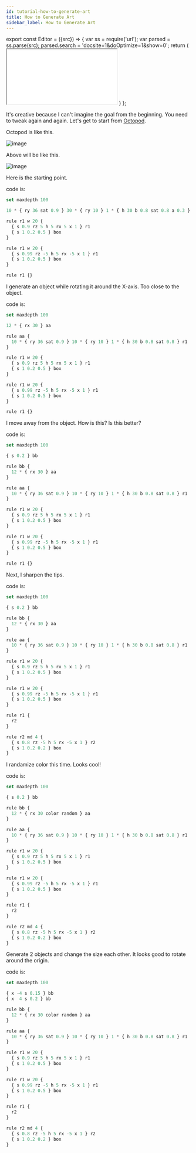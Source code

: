 ```yaml
---
id: tutorial-how-to-generate-art
title: How to Generate Art
sidebar_label: How to Generate Art
---
```


export const Editor = ({src}) => {
  var ss = require('url');
  var parsed = ss.parse(src);
  parsed.search = 'docsite=1&doOptimize=1&show=0';
  return (
    <iframe class="demo" src={ss.format(parsed)}></iframe>
  )
};


It's creative because I can't imagine the goal from the beginning. You need to tweak again and again. Let's get to start from [Octopod](https://www.flickr.com/photos/syntopia/1278122565).

Octopod is like this.

![image](/eisenscript-docs/build/img/tutorial-how-to-generate-art-before.png)

Above will be like this.

![image](/eisenscript-docs/build/img/tutorial-how-to-generate-art-after.png)

Here is the starting point.

<Editor src="https://after12am.github.io/eisenscript-editor/#B/lYzBCsIwDIbveYr/LEzSjcp8nA0LO0yUtGK19N39qeJOHjwk5E++fDEknKd8Cte0wKmKOMUOBfbAcECcEnR/RMW25sTY0oJBMZMYP+TIkzkRu62BA+7oFUVANjaRPeH55mGZLdPTHt6AI9KzPJfzJUv9LWqm7qvq/nEVkfoC"/>

code is:

```jsx
set maxdepth 100

10 * { ry 36 sat 0.9 } 30 * { ry 10 } 1 * { h 30 b 0.8 sat 0.8 a 0.3 } r1

rule r1 w 20 {
  { s 0.9 rz 5 h 5 rx 5 x 1 } r1
  { s 1 0.2 0.5 } box
}

rule r1 w 20 {
  { s 0.99 rz -5 h 5 rx -5 x 1 } r1
  { s 1 0.2 0.5 } box
}

rule r1 {}
```

I generate an object while rotating it around the X-axis. Too close to the object.

<Editor src="https://after12am.github.io/eisenscript-editor/#B/lY7LCgIxDEX3+Yq7FkaaDpXxczpYmIWitBWrpf9umhl0J7gI5HHuISlkXHw5hVtewMYQscUOFbFgNGjwnijez0EaVIIw6/mJ8YDkM8z+KNh3zT3FOi1dMQsxbeQkp8jUNmVkPGCNeiuSquILToKuP+BQxKSRFWBBrJST5Xwtv0RqGj6q4R9XbW8="/>

code is:

```jsx {3-7}
set maxdepth 100

12 * { rx 30 } aa

rule aa {
  10 * { ry 36 sat 0.9 } 10 * { ry 10 } 1 * { h 30 b 0.8 sat 0.8 } r1
}

rule r1 w 20 {
  { s 0.9 rz 5 h 5 rx 5 x 1 } r1
  { s 1 0.2 0.5 } box
}

rule r1 w 20 {
  { s 0.99 rz -5 h 5 rx -5 x 1 } r1
  { s 1 0.2 0.5 } box
}

rule r1 {}
```

I move away from the object. How is this? Is this better?

<Editor src="https://after12am.github.io/eisenscript-editor/#B/lY7LCsIwEEX38xV3LbTMpETaz0kx0IWipBWjof/eSVLqTnA3j3MPd/YLbi5e/GOZIMxECTO4NVgxjkThefU6IBEgBickhIiO9e0crTvgXAW4Am90Z8xuUc+g4PcsOSdlm7JkVKLfyV5fQQ5lELxguHhrpQHhA6tBmytYRDWVSAWktObW5ub3+EtUTM2hav5xpXUD"/>

code is:

```jsx {3-7}
set maxdepth 100

{ s 0.2 } bb

rule bb {
  12 * { rx 30 } aa
}

rule aa {
  10 * { ry 36 sat 0.9 } 10 * { ry 10 } 1 * { h 30 b 0.8 sat 0.8 } r1
}

rule r1 w 20 {
  { s 0.9 rz 5 h 5 rx 5 x 1 } r1
  { s 1 0.2 0.5 } box
}

rule r1 w 20 {
  { s 0.99 rz -5 h 5 rx -5 x 1 } r1
  { s 1 0.2 0.5 } box
}

rule r1 {}
```

Next, I sharpen the tips.

<Editor src="https://after12am.github.io/eisenscript-editor/#B/lc5BCoMwEAXQfU7x1wVlJjZFjxNRcFFpiZamFe/uJLFaCi10l8z8efyhHdFb37TXsQMTKTVhAOUaM+paKXc7t/LApADWOGCC8yhI1taqeQ1YmwKUAg8UJwx2FKeS4D7mcMfx1wWklkS5JktZOd5Ix7hDU3RTpQruCSOHJlQw8CLFkxTg2JpyE5pf/C8oStlGZf9YgXF6n2j0DY5vevkN1x+4fuEL"/>

code is:

```jsx {23-30}
set maxdepth 100

{ s 0.2 } bb

rule bb {
  12 * { rx 30 } aa
}

rule aa {
  10 * { ry 36 sat 0.9 } 10 * { ry 10 } 1 * { h 30 b 0.8 sat 0.8 } r1
}

rule r1 w 20 {
  { s 0.9 rz 5 h 5 rx 5 x 1 } r1
  { s 1 0.2 0.5 } box
}

rule r1 w 20 {
  { s 0.99 rz -5 h 5 rx -5 x 1 } r1
  { s 1 0.2 0.5 } box
}

rule r1 {
  r2
}

rule r2 md 4 {
  { s 0.8 rz -5 h 5 rx -5 x 1 } r2
  { s 1 0.2 0.2 } box
}
```


I randamize color this time. Looks cool!

<Editor src="https://after12am.github.io/eisenscript-editor/#B/lc/BDoIwDAbg+57iP5tAtuEMPM4QEg7gTME4Jby73aZgTDTx1nZ/v3RjO2GwvmnPUwclpRAzRshcY0FdC0GXvuUCswCUxg4zyKOQOLreEcieGjdw1lqxPNPWprRM6RuKA0Y7MVpxcBtzxW3suiDWnCifyZKfSK0kKVyhZXTTfRXoDsOLJtxj4FmKKymg4hdkbsI3nP8FRSlbqewfKzCkt4nG0GD/ppffcP2B6xf+AA=="/>

code is:

```jsx {6}
set maxdepth 100

{ s 0.2 } bb

rule bb {
  12 * { rx 30 color random } aa
}

rule aa {
  10 * { ry 36 sat 0.9 } 10 * { ry 10 } 1 * { h 30 b 0.8 sat 0.8 } r1
}

rule r1 w 20 {
  { s 0.9 rz 5 h 5 rx 5 x 1 } r1
  { s 1 0.2 0.5 } box
}

rule r1 w 20 {
  { s 0.99 rz -5 h 5 rx -5 x 1 } r1
  { s 1 0.2 0.5 } box
}

rule r1 {
  r2
}

rule r2 md 4 {
  { s 0.8 rz -5 h 5 rx -5 x 1 } r2
  { s 1 0.2 0.2 } box
}
```

Generate 2 objects and change the size each other. It looks good to rotate around the origin.

<Editor src="https://after12am.github.io/eisenscript-editor/#B/lZBBDoIwEEX3PcVfm0DaYg0cpwgJC7BmwFhtuLtDi5CYaOJu5vfNy0zHdsJgfdNepw5KSiECPLIjRshcGcyo6xghRTolgm59ywWCAJTGAQHkUUicXe8IZC+NG5i1VswrbW2iZaIfKE4Y7cTSisE95orb2HWLsWaiXMmSn0htSlK4Q8voDXG/CvSE4UGz7GN4cZVGEqDiCTKPhzn/SxRN2abK/nEtGtJ7ojE0/IG7vfwm1x9y/Za/AA=="/>

code is:

```jsx {3-4}
set maxdepth 100

{ x -4 s 0.15 } bb
{ x  4 s 0.2 } bb

rule bb {
  12 * { rx 30 color random } aa
}

rule aa {
  10 * { ry 36 sat 0.9 } 10 * { ry 10 } 1 * { h 30 b 0.8 sat 0.8 } r1
}

rule r1 w 20 {
  { s 0.9 rz 5 h 5 rx 5 x 1 } r1
  { s 1 0.2 0.5 } box
}

rule r1 w 20 {
  { s 0.99 rz -5 h 5 rx -5 x 1 } r1
  { s 1 0.2 0.5 } box
}

rule r1 {
  r2
}

rule r2 md 4 {
  { s 0.8 rz -5 h 5 rx -5 x 1 } r2
  { s 1 0.2 0.2 } box
}
```
